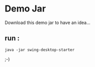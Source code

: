 # Demo Jar
Download this demo jar to have an idea... 

## run : 
```
java -jar swing-desktop-starter
```

;-)
